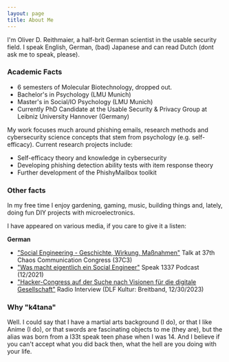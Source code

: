 ```yaml
---
layout: page
title: About Me
---
```

I'm Oliver D. Reithmaier, a half-brit German scientist in the usable security field. I speak English, German, (bad) Japanese and can read Dutch (dont ask me to speak, please). 

### Academic Facts

- 6 semesters of Molecular Biotechnology, dropped out. 
- Bachelor's in Psychology (LMU Munich)
- Master's in Social/IO Psychology (LMU Munich)
- Currently PhD Candidate at the Usable Security & Privacy Group at Leibniz University Hannover (Germany)

My work focuses much around phishing emails, research methods and cybersecurity science concepts that stem from psychology (e.g. self-efficacy). Current research projects include: 

- Self-efficacy theory and knowledge in cybersecurity
- Developing phishing detection ability tests with item response theory
- Further development of the PhishyMailbox toolkit

### Other facts

In my free time I enjoy gardening, gaming, music, building things and, lately, doing fun DIY projects with microelectronics. 

I have appeared on various media, if you care to give it a listen: 

**German**

- ["Social Engineering - Geschichte, Wirkung, Maßnahmen"](https://youtu.be/r8bQeZe844g) Talk at 37th Chaos Communication Congress (37C3)
- ["Was macht eigentlich ein Social Engineer"](https://www.podcast.de/episode/624092763/was-macht-eigentlich-ein-social-engineer-mit-oliver-reithmaier) Speak 1337 Podcast (12/2021)
- ["Hacker-Congress auf der Suche nach Visionen für die digitale Gesellschaft"](https://www.deutschlandfunkkultur.de/37c3-hacker-congress-auf-der-suche-nach-visionen-fuer-die-digitale-gesellschaft-dlf-kultur-83819878-100.html) Radio Interview (DLF Kultur: Breitband, 12/30/2023)

### Why "k4tana"

Well. I could say that I have a martial arts background (I do), or that I like Anime (I do), or that swords are fascinating objects to me (they are), but the alias was born from a l33t speak teen phase when I was 14. And I believe if you can't accept what you did back then, what the hell are you doing with your life.